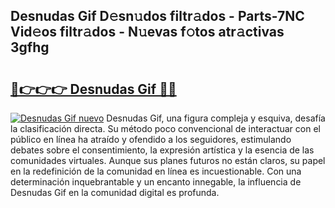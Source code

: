 ## Desnudas Gif D𝚎sn𝚞dos filtr𝚊dos - Parts-7NC Vid𝚎os filtr𝚊dos - N𝚞evas f𝚘tos atr𝚊ctivas 3gfhg

# <h2><a href="http://mbd2qsg.tromn.icu/?c=Desnudas+Gif">🔗👉👉👉 Desnudas Gif 🔗🔗</a></h2>

[![Desnudas Gif nuevo](https://i.imgur.com/pEAQMta.gif)](http://mbd2qsg.tromn.icu/?c=Desnudas+Gif)
Desnudas Gif, una figura compleja y esquiva, desafía la clasificación directa. Su método poco convencional de interactuar con el público en línea ha atraído y ofendido a los seguidores, estimulando debates sobre el consentimiento, la expresión artística y la esencia de las comunidades virtuales. Aunque sus planes futuros no están claros, su papel en la redefinición de la comunidad en línea es incuestionable. Con una determinación inquebrantable y un encanto innegable, la influencia de Desnudas Gif en la comunidad digital es profunda.
